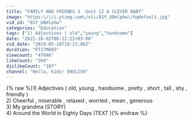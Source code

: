 ```yaml
---
title: "FAMILY AND FRIENDS 3  Unit 12 A CLEVER BABY"
image: "https:\/\/i.ytimg.com\/vi\/81Y_U8mlphw\/hqdefault.jpg"
vid_id: "81Y_U8mlphw"
categories: "Education"
tags: ["1) Adjectives ( old","young","handsome"]
date: "2021-10-02T08:12:22+03:00"
vid_date: "2019-05-28T18:21:06Z"
duration: "PT17M48S"
viewcount: "47946"
likeCount: "264"
dislikeCount: "107"
channel: "Hello, kids! ENGLISH"
---
```

{% raw %}1) Adjectives ( old, young , handsome , pretty , short , tall , shy , friendly ) <br />2)  Cheerful , miserable , relaxed , worried , mean , generous <br />3) My grandma (STORY) <br />4) Around the World in Eighty Days (TEXT ){% endraw %}
